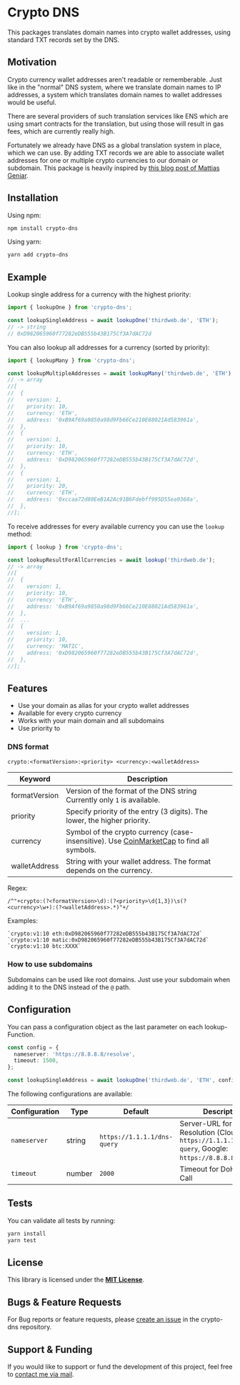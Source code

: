 # Crypto DNS

This packages translates domain names into crypto wallet addresses, using standard TXT records set by the DNS.

## Motivation

Crypto currency wallet addresses aren't readable or rememberable.
Just like in the "normal" DNS system, where we translate domain names to IP addresses, a system which translates domain names to wallet addresses would be useful.

There are several providers of such translation services like ENS which are using smart contracts for the translation, but using those will result in gas fees, which are currently really high.

Fortunately we already have DNS as a global translation system in place, which we can use. By adding TXT records we are able to associate wallet addresses for one or multiple crypto currencies to our domain or subdomain.
This package is heavily inspired by [this blog post of Mattias Geniar](https://ma.ttias.be/proposal-cryptocurrency-addresses-dns/).

## Installation

Using npm:

```bash
npm install crypto-dns
```

Using yarn:

```bash
yarn add crypto-dns
```

## Example

Lookup single address for a currency with the highest priority:

```typescript
import { lookupOne } from 'crypto-dns';

const lookupSingleAddress = await lookupOne('thirdweb.de', 'ETH');
// -> string
// 0xD982065960f77282eDB555b43B175Cf3A7dAC72d
```

You can also lookup all addresses for a currency (sorted by priority):

```typescript
import { lookupMany } from 'crypto-dns';

const lookupMultipleAddresses = await lookupMany('thirdweb.de', 'ETH');
// -> array
//[
//  {
//    version: 1,
//    priority: 10,
//    currency: 'ETH',
//    address: '0xB9Af69a9850a98d9Fb66Ce210E88021Ad583961a',
//  },
//  {
//    version: 1,
//    priority: 10,
//    currency: 'ETH',
//    address: '0xD982065960f77282eDB555b43B175Cf3A7dAC72d',
//  },
//  {
//    version: 1,
//    priority: 20,
//    currency: 'ETH',
//    address: '0xccaa72d80EeB1A2Ac91B6Fdebff995D55ea9368a',
//  },
//];
```

To receive addresses for every available currency you can use the `lookup` method:

```typescript
import { lookup } from 'crypto-dns';

const lookupResultForAllCurrencies = await lookup('thirdweb.de');
// -> array
//[
//  {
//    version: 1,
//    priority: 10,
//    currency: 'ETH',
//    address: '0xB9Af69a9850a98d9Fb66Ce210E88021Ad583961a',
//  },
//  ...
//  {
//    version: 1,
//    priority: 10,
//    currency: 'MATIC',
//    address: '0xD982065960f77282eDB555b43B175Cf3A7dAC72d',
//  },
//];
```

## Features

- Use your domain as alias for your crypto wallet addresses
- Available for every crypto currency
- Works with your main domain and all subdomains
- Use priority to

### DNS format

```
crypto:<formatVersion>:<priority> <currency>:<walletAddress>
```

| Keyword       | Description                                                                                                                             |
| ------------- | --------------------------------------------------------------------------------------------------------------------------------------- |
| formatVersion | Version of the format of the DNS string Currently only `1` is available.                                                                |
| priority      | Specify priority of the entry (3 digits). The lower, the higher priority.                                                               |
| currency      | Symbol of the crypto currency (case-insensitive). Use [CoinMarketCap](https://coinmarketcap.com/de/all/views/all/) to find all symbols. |
| walletAddress | String with your wallet address. The format depends on the currency.                                                                    |

Regex:

```regex
/^"+crypto:(?<formatVersion>\d):(?<priority>\d{1,3})\s(?<currency>\w+):(?<walletAddress>.*)"+/
```

Examples:

```
`crypto:v1:10 eth:0xD982065960f77282eDB555b43B175Cf3A7dAC72d`
`crypto:v1:10 matic:0xD982065960f77282eDB555b43B175Cf3A7dAC72d`
`crypto:v1:10 btc:XXXX`
```

### How to use subdomains

Subdomains can be used like root domains. Just use your subdomain when adding it to the DNS instead of the `@` path.

## Configuration

You can pass a configuration object as the last parameter on each lookup-Function.

```typescript
const config = {
  nameserver: 'https://8.8.8.8/resolve',
  timeout: 1500,
};

const lookupSingleAddress = await lookupOne('thirdweb.de', 'ETH', config);
```

The following configurations are available:

| Configuration | Type   | Default                     | Description                                                                                                |
| ------------- | ------ | --------------------------- | ---------------------------------------------------------------------------------------------------------- |
| `nameserver`  | string | `https://1.1.1.1/dns-query` | Server-URL for DoH-Resolution (Cloudflare: `https://1.1.1.1/dns-query`, Google: `https://8.8.8.8/resolve`) |
| `timeout`     | number | `2000`                      | Timeout for DoH HTTP-Call                                                                                  |

## Tests

You can validate all tests by running:

```bash
yarn install
yarn test
```

## License

This library is licensed under the [**MIT License**](https://github.com/LuckyF/crypto-dns/blob/main/LICENSE.md).

## Bugs & Feature Requests

For Bug reports or feature requests, please [create an issue](https://github.com/LuckyF/crypto-dns/issues) in the crypto-dns repository.

## Support & Funding

If you would like to support or fund the development of this project, feel free to [contact me via mail](mailto:hey@frischknecht.dev?subject=Support%20Crypto-DNS).
